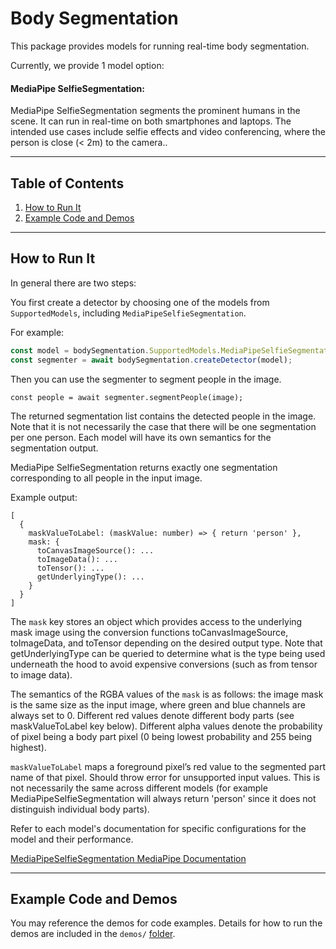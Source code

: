 # Body Segmentation

This package provides models for running real-time body segmentation.

Currently, we provide 1 model option:

#### MediaPipe SelfieSegmentation:

MediaPipe SelfieSegmentation segments the prominent humans in the scene. It can run in real-time on both smartphones and laptops. The intended use cases include selfie effects and video conferencing, where the person is close (< 2m) to the camera..

-------------------------------------------------------------------------------
## Table of Contents
1. [How to Run It](#how-to-run-it)
2. [Example Code and Demos](#example-code-and-demos)

-------------------------------------------------------------------------------
## How to Run It
In general there are two steps:

You first create a detector by choosing one of the models from `SupportedModels`,
including `MediaPipeSelfieSegmentation`.

For example:

```javascript
const model = bodySegmentation.SupportedModels.MediaPipeSelfieSegmentation;
const segmenter = await bodySegmentation.createDetector(model);
```

Then you can use the segmenter to segment people in the image.

```
const people = await segmenter.segmentPeople(image);
```

The returned segmentation list contains the detected people in the image.
Note that it is not necessarily the case that there will be one segmentation per
one person. Each model will have its own semantics for the segmentation output.

MediaPipe SelfieSegmentation returns exactly one segmentation corresponding to all people in the input image.

Example output:
```
[
  {
    maskValueToLabel: (maskValue: number) => { return 'person' },
    mask: {
      toCanvasImageSource(): ...
      toImageData(): ...
      toTensor(): ...
      getUnderlyingType(): ...
    }
  }
]
```

The `mask` key stores an object which provides access to the underlying mask image using the conversion functions toCanvasImageSource, toImageData, and toTensor depending on the desired output type. Note that getUnderlyingType can be queried to determine what is the type being used underneath the hood to avoid expensive conversions (such as from tensor to image data).

The semantics of the RGBA values of the `mask` is as follows: the image mask is the same size as the input image, where green and blue channels are always set to 0. Different red values denote different body parts (see maskValueToLabel key below). Different alpha values denote the probability of pixel being a body part pixel (0 being lowest probability and 255 being highest).

`maskValueToLabel` maps a foreground pixel’s red value to the segmented part name of that pixel. Should throw error for unsupported input values. This is not necessarily the same across different models (for example MediaPipeSelfieSegmentation will always return 'person' since it does not distinguish individual body parts).

Refer to each model's documentation for specific configurations for the model
and their performance.

[MediaPipeSelfieSegmentation MediaPipe Documentation](https://github.com/tensorflow/tfjs-models/tree/master/body-segmentation/src/selfie_segmentation_mediapipe)

-------------------------------------------------------------------------------

## Example Code and Demos
You may reference the demos for code examples. Details for how to run the demos
are included in the `demos/`
[folder](https://github.com/tensorflow/tfjs-models/tree/master/body-segmentation/demos).

